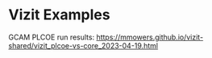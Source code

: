 # Vizit Examples

GCAM PLCOE run results: https://mmowers.github.io/vizit-shared/vizit_plcoe-vs-core_2023-04-19.html
